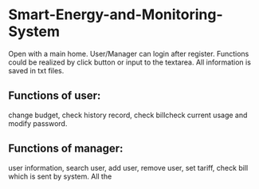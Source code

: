 # Smart-Energy-and-Monitoring-System

Open with a main home. User/Manager can login after register. 
Functions could be realized by click button or input to the textarea.
All information is saved in txt files.

## Functions of user: 

change budget, check history record, check billcheck current usage and modify password. 

## Functions of manager: 

user information, search user, add user, remove user, set tariff, check bill which is sent by system. All the 
